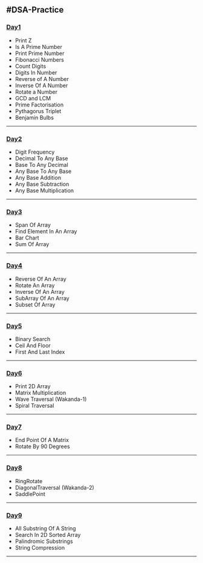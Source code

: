 ## #DSA-Practice


### [Day1](https://github.com/bhavesh1129/DSA-Practice/tree/main/Day1)
  - Print Z
  - Is A Prime Number
  - Print Prime Number
  - Fibonacci Numbers
  - Count Digits
  - Digits In Number
  - Reverse of A Number
  - Inverse Of A Number
  - Rotate a Number
  - GCD and LCM
  - Prime Factorisation
  - Pythagorus Triplet
  - Benjamin Bulbs

- - - -

### [Day2](https://github.com/bhavesh1129/DSA-Practice/tree/main/Day2)
  - Digit Frequency
  - Decimal To Any Base
  - Base To Any Decimal
  - Any Base To Any Base
  - Any Base Addition
  - Any Base Subtraction
  - Any Base Multiplication

- - - -


### [Day3](https://github.com/bhavesh1129/DSA-Practice/tree/main/Day3)
  - Span Of Array 
  - Find Element In An Array 
  - Bar Chart
  - Sum Of Array

- - - -

### [Day4](https://github.com/bhavesh1129/DSA-Practice/tree/main/Day4)
  - Reverse Of An Array
  - Rotate An Array
  - Inverse Of An Array
  - SubArray Of An Array
  - Subset Of Array

- - - -

### [Day5](https://github.com/bhavesh1129/DSA-Practice/tree/main/Day5)
  - Binary Search
  - Ceil And Floor
  - First And Last Index

- - - -


### [Day6](https://github.com/bhavesh1129/DSA-Practice/tree/main/Day6)
  - Print 2D Array
  - Matrix Multiplication
  - Wave Traversal (Wakanda-1)
  - Spiral Traversal

- - - -


### [Day7](https://github.com/bhavesh1129/DSA-Practice/tree/main/Day7)
  - End Point Of A Matrix
  - Rotate By 90 Degrees

- - - -

### [Day8](https://github.com/bhavesh1129/DSA-Practice/tree/main/Day8)
  - RingRotate
  - DiagonalTraversal (Wakanda-2)
  - SaddlePoint

- - - -

### [Day9](https://github.com/bhavesh1129/DSA-Practice/tree/main/Day9)
  - All Substring Of A String
  - Search In 2D Sorted Array
  - Palindromic Substrings
  - String Compression

- - - -





